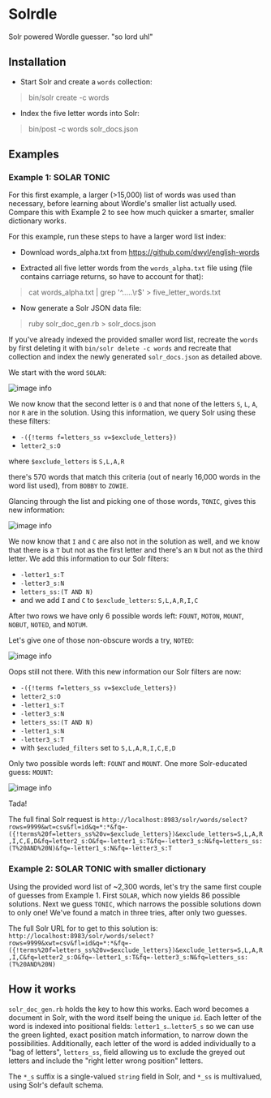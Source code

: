 # Solrdle

Solr powered Wordle guesser.  "so lord uhl"

## Installation

* Start Solr and create a `words` collection:

> bin/solr create -c words

* Index the five letter words into Solr:

> bin/post -c words solr_docs.json 

## Examples

### Example 1: SOLAR TONIC

For this first example, a larger (>15,000) list of words was used than necessary, before learning about Wordle's smaller list actually used.  Compare this with Example 2 to see how much quicker a smarter, smaller dictionary works.

 For this example, run these steps to have a larger word list index:

  * Download words_alpha.txt from https://github.com/dwyl/english-words

  * Extracted all five letter words from the `words_alpha.txt` file using (file contains carriage returns, so have to account for that):

> cat words_alpha.txt | grep '^.....\r$' > five_letter_words.txt

  * Now generate a Solr JSON data file:

> ruby solr_doc_gen.rb > solr_docs.json

If you've already indexed the provided smaller word list, recreate the `words` by first deleting it with  `bin/solr delete -c words` and recreate that collection and index the newly generated `solr_docs.json` as detailed above.

We start with the word `SOLAR`:

![image info](./screenshots/example1_row1.png)

We now know that the second letter is `O` and that none of the letters `S`, `L`, `A`, nor `R` are in the solution.  Using this information, we query Solr using these these filters:

* `-({!terms f=letters_ss v=$exclude_letters})`
* `letter2_s:O`

where `$exclude_letters` is `S,L,A,R`

there's 570 words that match this criteria (out of nearly 16,000 words in the word list used), from `BOBBY` to `ZOWIE`.

Glancing through the list and picking one of those words, `TONIC`, gives this new information:

![image info](./screenshots/example1_row2.png)

We now know that `I` and `C` are also not in the solution as well, and we know that there is a `T` but not as the first letter and there's an `N` but not as the third letter.  We add this information to our Solr filters:

* `-letter1_s:T`
* `-letter3_s:N`
* `letters_ss:(T AND N)`
* and we add `I` and `C` to `$exclude_letters`: `S,L,A,R,I,C`

After two rows we have only 6 possible words left: `FOUNT`, `MOTON`, `MOUNT`, `NOBUT`, `NOTED`, and `NOTUM`.  

Let's give one of those non-obscure words a try, `NOTED`:

![image info](./screenshots/example1_row3.png)

Oops still not there.  With this new information our Solr filters are now:

* `-({!terms f=letters_ss v=$exclude_letters})`
* `letter2_s:O`
* `-letter1_s:T`
* `-letter3_s:N`
* `letters_ss:(T AND N)`
* `-letter1_s:N`
* `-letter3_s:T`
* with `$excluded_filters` set to `S,L,A,R,I,C,E,D`

Only two possible words left: `FOUNT` and `MOUNT`.  One more Solr-educated guess: `MOUNT`:

![image info](./screenshots/example1_row4.png)

Tada!

The full final Solr request is `http://localhost:8983/solr/words/select?rows=9999&wt=csv&fl=id&q=*:*&fq=-({!terms%20f=letters_ss%20v=$exclude_letters})&exclude_letters=S,L,A,R,I,C,E,D&fq=letter2_s:O&fq=-letter1_s:T&fq=-letter3_s:N&fq=letters_ss:(T%20AND%20N)&fq=-letter1_s:N&fq=-letter3_s:T` 

### Example 2: SOLAR TONIC with smaller dictionary

Using the provided word list of ~2,300 words, let's try the same first couple of guesses from Example 1.  First `SOLAR`, which now yields 86 possible solutions.  Next we guess `TONIC`, which narrows the possible solutions down to only one!   We've found a match in three tries, after only two guesses.

The full Solr URL for to get to this solution is: `http://localhost:8983/solr/words/select?rows=9999&xwt=csv&fl=id&q=*:*&fq=-({!terms%20f=letters_ss%20v=$exclude_letters})&exclude_letters=S,L,A,R,I,C&fq=letter2_s:O&fq=-letter1_s:T&fq=-letter3_s:N&fq=letters_ss:(T%20AND%20N)`

## How it works

`solr_doc_gen.rb` holds the key to how this works.  Each word becomes a document in Solr, with the word itself being the unique `id`.  Each letter of the word is indexed into positional fields: `letter1_s`..`letter5_s` so we can use the green lighted, exact position match information, to narrow down the possibilities.  Additionally, each letter of the word is added individually to a "bag of letters", `letters_ss`, field allowing us to exclude the greyed out letters and include the "right letter wrong position" letters.

The `*_s` suffix is a single-valued `string` field in Solr, and `*_ss` is multivalued, using Solr's default schema.





